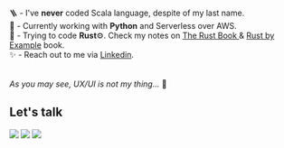 
<tr>
  <td valign="center">
    🪜 - I've <b>never</b> coded Scala language, despite of my last name.<br>
    🎯 - Currently working with <b>Python</b> and Serverless over AWS.<br>
    🌱 - Trying to code <b>Rust</b>⚙️. Check my notes on <a href="https://github.com/jlopezscala/rust-book"> The Rust Book </a> & <a href="https://github.com/jlopezscala/rust-by-example"> Rust by Example</a> book.<br>
    ✨ - Reach out to me via <a href="https://www.linkedin.com/in/julianlopezz/"> Linkedin</a>.<br>
  <br> 
  <br>
    <i>As you may see, UX/UI is not my thing...</i> 🥲
</tr>


## Let's talk
<p align="left">  
<a href="https://twitter.com/tughlaif" target="blank"><img src="https://img.icons8.com/color/35/000000/twitter--v2.png"/></a>
<a href="https://linkedin.com/in/julianlopezz" target="blank"><img src="https://img.icons8.com/color/35/000000/linkedin.png"/></a>
<a href="https://www.instagram.com/jlopezscala" target="blank"><img src="https://img.icons8.com/fluency/35/000000/instagram-new.png"/></a>
</p>
    

